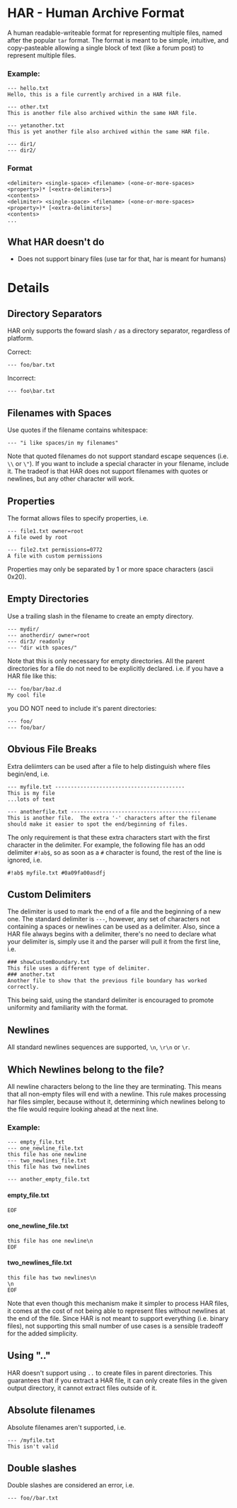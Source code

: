 # HAR - Human Archive Format

A human readable-writeable format for representing multiple files, named
after the popular `tar` format. The format is meant to be simple, intuitive,
and copy-pasteable allowing a single block of text (like a forum post) to
represent multiple files.

### Example:
```
--- hello.txt
Hello, this is a file currently archived in a HAR file.

--- other.txt
This is another file also archived within the same HAR file.

--- yetanother.txt
This is yet another file also archived within the same HAR file.

--- dir1/
--- dir2/
```

### Format
```
<delimiter> <single-space> <filename> (<one-or-more-spaces> <property>)* [<extra-delimiters>]
<contents>
<delimiter> <single-space> <filename> (<one-or-more-spaces> <property>)* [<extra-delimiters>]
<contents>
...
```

## What HAR doesn't do

* Does not support binary files (use tar for that, har is meant for humans)

# Details

## Directory Separators

HAR only supports the foward slash `/` as a directory separator, regardless of platform.

Correct:
```
--- foo/bar.txt
```
Incorrect:
```
--- foo\bar.txt
```

## Filenames with Spaces

Use quotes if the filename contains whitespace:
```
--- "i like spaces/in my filenames"
```

Note that quoted filenames do not support standard escape sequences (i.e. `\\` or `\"`).  If you want to include a special character in your filename, include it.  The tradeof is that HAR does not support filenames with quotes or newlines, but any other character will work.

## Properties

The format allows files to specify properties, i.e.
```
--- file1.txt owner=root
A file owed by root

--- file2.txt permissions=0772
A file with custom permissions

```
Properties may only be separated by 1 or more space characters (ascii 0x20).

## Empty Directories

Use a trailing slash in the filename to create an empty directory.
```
--- mydir/
--- anotherdir/ owner=root
--- dir3/ readonly
--- "dir with spaces/"
```

Note that this is only necessary for empty directories.  All the parent directories for a file do not need to be explicitly declared. i.e. if you have a HAR file like this:
```
--- foo/bar/baz.d
My cool file
```
you DO NOT need to include it's parent directories:
```
--- foo/
--- foo/bar/
```

## Obvious File Breaks

Extra deliimters can be used after a file to help distinguish where files begin/end, i.e.
```
--- myfile.txt -----------------------------------------
This is my file
...lots of text

--- anotherfile.txt -----------------------------------------
This is another file.  The extra '-' characters after the filename
should make it easier to spot the end/beginning of files.
```

The only requirement is that these extra characters start with the first character in the delimiter.  For example, the following file has an odd delimiter `#!ab$`, so as soon as a `#` character is found, the rest of the line is ignored, i.e.
```
#!ab$ myfile.txt #0a09fa00asdfj
```

## Custom Delimiters

The delimiter is used to mark the end of a file and the beginning of a new one.  The standard delimiter is `---`, however, any set of characters not containing a spaces or newlines can be used as a delimiter.  Also, since a HAR file always begins with a delimiter, there's no need to declare what your delimiter is, simply use it and the parser will pull it from the first line, i.e.

```
### showCustomBoundary.txt
This file uses a different type of delimiter.
### another.txt
Another file to show that the previous file boundary has worked correctly.
```

This being said, using the standard delimiter is encouraged to promote uniformity and familiarity with the format.

## Newlines

All standard newlines sequences are supported, `\n`, `\r\n` or `\r`.

## Which Newlines belong to the file?

All newline characters belong to the line they are terminating. This means that all non-empty files will end with a newline.  This rule makes processing har files simpler, because without it, determining which newlines belong to the file would require looking ahead at the next line.

### Example:
```
--- empty_file.txt
--- one_newline_file.txt
this file has one newline
--- two_newlines_file.txt
this file has two newlines

--- another_empty_file.txt
```

#### empty_file.txt
```
EOF
```
#### one_newline_file.txt
```
this file has one newline\n
EOF
```
#### two_newlines_file.txt
```
this file has two newlines\n
\n
EOF
```

Note that even though this mechanism make it simpler to process HAR files, it comes at the cost of not being able to represent files without newlines at the end of the file.  Since HAR is not meant to support everything (i.e. binary files), not supporting this small number of use cases is a sensible tradeoff for the added simplicity.

## Using ".."

HAR doesn't support using `..` to create files in parent directories.  This guarantees that if you extract a HAR file, it can only create files in the given output directory, it cannot extract files outside of it.

## Absolute filenames

Absolute filenames aren't supported, i.e.

```
--- /myfile.txt
This isn't valid
```

## Double slashes

Double slashes are considered an error, i.e.
```
--- foo//bar.txt
```
